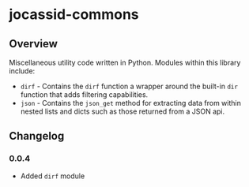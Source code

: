 # jocassid-commons

## Overview
Miscellaneous utility code written in Python.  Modules within this library 
include:

* `dirf` - Contains the `dirf` function a wrapper around the built-in 
`dir` function that adds filtering capabilities.
* `json` - Contains the `json_get` method for extracting data from within
nested lists and dicts such as those returned from a JSON api.

## Changelog

### 0.0.4
* Added `dirf` module
